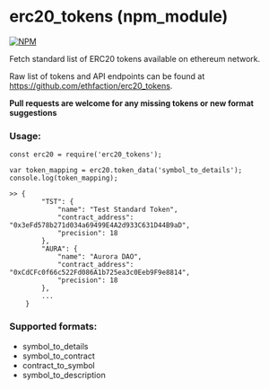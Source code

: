 # erc20_tokens (npm_module)
[![NPM](https://nodei.co/npm/erc20_tokens.png)](https://www.npmjs.com/package/erc20_tokens)

Fetch standard list of ERC20 tokens available on ethereum network.

Raw list of tokens and API endpoints can be found at https://github.com/ethfaction/erc20_tokens.

**Pull requests are welcome for any missing tokens or new format suggestions**

### Usage:

```
const erc20 = require('erc20_tokens');

var token_mapping = erc20.token_data('symbol_to_details');
console.log(token_mapping);

>> {
        "TST": {
            "name": "Test Standard Token",
            "contract_address": "0x3eFd578b271d034a69499E4A2d933C631D44B9aD",
            "precision": 18
        },
        "AURA": {
            "name": "Aurora DAO",
            "contract_address": "0xCdCFc0f66c522Fd086A1b725ea3c0Eeb9F9e8814",
            "precision": 18
        },
        ...
    }
```

### Supported formats:

* symbol_to_details
* symbol_to_contract
* contract_to_symbol
* symbol_to_description